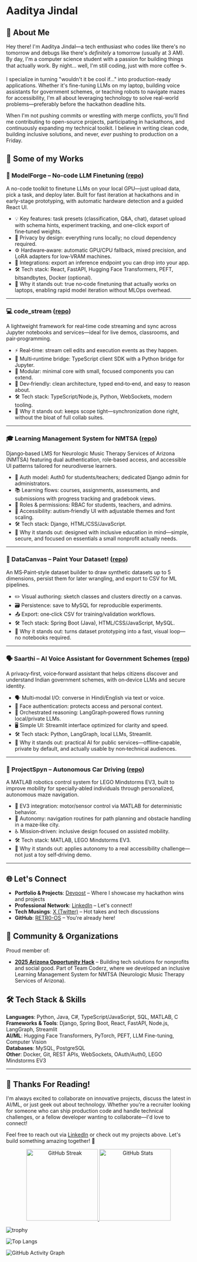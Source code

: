 # Aaditya Jindal

## 👋 About Me
Hey there! I'm Aaditya Jindal—a tech enthusiast who codes like there's no tomorrow and debugs like there's *definitely* a tomorrow (usually at 3 AM). By day, I'm a computer science student with a passion for building things that actually work. By night... well, I'm still coding, just with more coffee ☕.

I specialize in turning "wouldn't it be cool if..." into production-ready applications. Whether it's fine-tuning LLMs on my laptop, building voice assistants for government schemes, or teaching robots to navigate mazes for accessibility, I'm all about leveraging technology to solve real-world problems—preferably before the hackathon deadline hits.

When I'm not pushing commits or wrestling with merge conflicts, you'll find me contributing to open-source projects, participating in hackathons, and continuously expanding my technical toolkit. I believe in writing clean code, building inclusive solutions, and never, *ever* pushing to production on a Friday.

## 🚀 Some of my Works

### 🧩 ModelForge – No-code LLM Finetuning ([repo](https://github.com/RETR0-OS/ModelForge))
A no-code toolkit to finetune LLMs on your local GPU—just upload data, pick a task, and deploy later. Built for fast iteration at hackathons and in early-stage prototyping, with automatic hardware detection and a guided React UI.
- 💡 Key features: task presets (classification, Q&A, chat), dataset upload with schema hints, experiment tracking, and one-click export of fine‑tuned weights.
- 🔐 Privacy by design: everything runs locally; no cloud dependency required.
- ⚙️ Hardware‑aware: automatic GPU/CPU fallback, mixed precision, and LoRA adapters for low‑VRAM machines.
- 🧩 Integrations: export an inference endpoint you can drop into your app.
- 🛠️ Tech stack: React, FastAPI, Hugging Face Transformers, PEFT, bitsandbytes, Docker (optional).
- 🎯 Why it stands out: true no‑code finetuning that actually works on laptops, enabling rapid model iteration without MLOps overhead.
---

### 💻 code_stream ([repo](https://github.com/RETR0-OS/code_stream))
A lightweight framework for real‑time code streaming and sync across Jupyter notebooks and services—ideal for live demos, classrooms, and pair‑programming.
- ⚡ Real‑time: stream cell edits and execution events as they happen.
- 🔌 Multi‑runtime bridge: TypeScript client SDK with a Python bridge for Jupyter.
- 🧱 Modular: minimal core with small, focused components you can extend.
- 🧪 Dev‑friendly: clean architecture, typed end‑to‑end, and easy to reason about.
- 🛠️ Tech stack: TypeScript/Node.js, Python, WebSockets, modern tooling.
- 🎯 Why it stands out: keeps scope tight—synchronization done right, without the bloat of full collab suites.
---

### 🎓 Learning Management System for NMTSA ([repo](https://github.com/2025-Arizona-Opportunity-Hack/Coderz-NMTSAEducationPlatfo))
Django‑based LMS for Neurologic Music Therapy Services of Arizona (NMTSA) featuring dual authentication, role‑based access, and accessible UI patterns tailored for neurodiverse learners.
- 🔐 Auth model: Auth0 for students/teachers; dedicated Django admin for administrators.
- 📚 Learning flows: courses, assignments, assessments, and submissions with progress tracking and gradebook views.
- 🧩 Roles & permissions: RBAC for students, teachers, and admins.
- 🎨 Accessibility: autism‑friendly UI with adjustable themes and font scaling.
- 🛠️ Tech stack: Django, HTML/CSS/JavaScript.
- 🎯 Why it stands out: designed with inclusive education in mind—simple, secure, and focused on essentials a small nonprofit actually needs.
---

### 🎨 DataCanvas – Paint Your Dataset! ([repo](https://github.com/RETR0-OS/spring-dataset-builder))
An MS‑Paint‑style dataset builder to draw synthetic datasets up to 5 dimensions, persist them for later wrangling, and export to CSV for ML pipelines.
- ✏️ Visual authoring: sketch classes and clusters directly on a canvas.
- 🗃️ Persistence: save to MySQL for reproducible experiments.
- 📤 Export: one‑click CSV for training/validation workflows.
- 🛠️ Tech stack: Spring Boot (Java), HTML/CSS/JavaScript, MySQL.
- 🎯 Why it stands out: turns dataset prototyping into a fast, visual loop—no notebooks required.
---

### 🗣️ Saarthi – AI Voice Assistant for Government Schemes ([repo](https://github.com/RETR0-OS/saarthi_voice_assistant))
A privacy‑first, voice‑forward assistant that helps citizens discover and understand Indian government schemes, with on‑device LLMs and secure identity.
- 🗣️ Multi‑modal I/O: converse in Hindi/English via text or voice.
- 🔐 Face authentication: protects access and personal context.
- 🧠 Orchestrated reasoning: LangGraph‑powered flows running local/private LLMs.
- 🖥️ Simple UI: Streamlit interface optimized for clarity and speed.
- 🛠️ Tech stack: Python, LangGraph, local LLMs, Streamlit.
- 🎯 Why it stands out: practical AI for public services—offline‑capable, private by default, and actually usable by non‑technical audiences.
---

### 🚗 ProjectSpyn – Autonomous Car Driving ([repo](https://github.com/RETR0-OS/ProjectSpyn----Autonomous-Car-Drivnng))
A MATLAB robotics control system for LEGO Mindstorms EV3, built to improve mobility for specially‑abled individuals through personalized, autonomous maze navigation.
- 🔧 EV3 integration: motor/sensor control via MATLAB for deterministic behavior.
- 🧭 Autonomy: navigation routines for path planning and obstacle handling in a maze‑like city.
- ♿ Mission‑driven: inclusive design focused on assisted mobility.
- 🛠️ Tech stack: MATLAB, LEGO Mindstorms EV3.
- 🎯 Why it stands out: applies autonomy to a real accessibility challenge—not just a toy self‑driving demo.
---

## 🌐 Let's Connect
- **Portfolio & Projects**: [Devpost](https://devpost.com/ajinda17) – Where I showcase my hackathon wins and projects
- **Professional Network**: [LinkedIn](https://www.linkedin.com/in/aadityajindal12/) – Let's connect!
- **Tech Musings**: [X (Twitter)](https://x.com/jindalAaditya12) – Hot takes and tech discussions
- **GitHub**: [RETR0-OS](https://github.com/RETR0-OS) – You're already here!

## 🤝 Community & Organizations
Proud member of:
- **[2025 Arizona Opportunity Hack](https://github.com/2025-Arizona-Opportunity-Hack)** – Building tech solutions for nonprofits and social good. Part of Team Coderz, where we developed an inclusive Learning Management System for NMTSA (Neurologic Music Therapy Services of Arizona).

## 🛠️ Tech Stack & Skills
**Languages**: Python, Java, C#, TypeScript/JavaScript, SQL, MATLAB, C  
**Frameworks & Tools**: Django, Spring Boot, React, FastAPI, Node.js, LangGraph, Streamlit  
**AI/ML**: Hugging Face Transformers, PyTorch, PEFT, LLM Fine-tuning, Computer Vision  
**Databases**: MySQL, PostgreSQL  
**Other**: Docker, Git, REST APIs, WebSockets, OAuth/Auth0, LEGO Mindstorms EV3

---

## 💬 Thanks For Reading!
I'm always excited to collaborate on innovative projects, discuss the latest in AI/ML, or just geek out about technology. Whether you're a recruiter looking for someone who can ship production code and handle technical challenges, or a fellow developer wanting to collaborate—I'd love to connect!

Feel free to reach out via [LinkedIn](https://www.linkedin.com/in/aadityajindal12/) or check out my projects above. Let's build something amazing together! 🚀

<p align="center">
  <a href="https://git.io/streak-stats" title="GitHub Streak">
    <img
      alt="GitHub Streak"
      height="195"
      src="https://github-readme-streak-stats-nine-gilt.vercel.app/?user=RETR0-OS&theme=dracula&border_radius=10&date_format=M%20j%5B%2C%20Y%5D&mode=weekly"
    />
  </a>
  <a href="https://github.com/anuraghazra/github-readme-stats" title="GitHub Readme Stats">
    <img
      alt="GitHub Stats"
      height="195"
      src="https://github-readme-stats.vercel.app/api?username=RETR0-OS&show_icons=true&theme=dracula&show=reviews,prs_merged,prs_merged_percentage"
    />
  </a>
</p>

![trophy](https://github-profile-trophy.vercel.app/?username=RETR0-OS&theme=dracula)

![Top Langs](https://github-readme-stats.vercel.app/api/top-langs/?username=RETR0-OS&layout=compact&theme=dracula)

![GitHub Activity Graph](https://github-readme-activity-graph.vercel.app/graph?username=RETR0-OS&theme=dracula)
